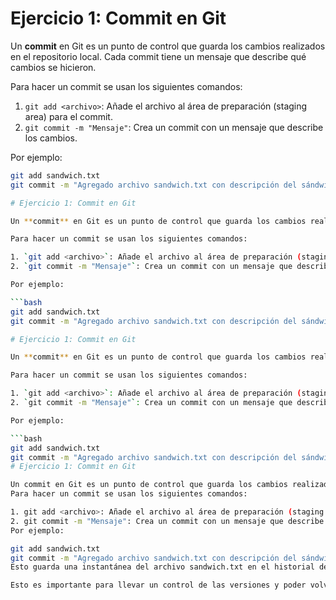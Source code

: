 
# Ejercicio 1: Commit en Git

Un **commit** en Git es un punto de control que guarda los cambios realizados en el repositorio local. Cada commit tiene un mensaje que describe qué cambios se hicieron.

Para hacer un commit se usan los siguientes comandos:

1. `git add <archivo>`: Añade el archivo al área de preparación (staging area) para el commit.
2. `git commit -m "Mensaje"`: Crea un commit con un mensaje que describe los cambios.

Por ejemplo:

```bash
git add sandwich.txt
git commit -m "Agregado archivo sandwich.txt con descripción del sándwich"

# Ejercicio 1: Commit en Git

Un **commit** en Git es un punto de control que guarda los cambios realizados en el repositorio local. Cada commit tiene un mensaje que describe qué cambios se hicieron.

Para hacer un commit se usan los siguientes comandos:

1. `git add <archivo>`: Añade el archivo al área de preparación (staging area) para el commit.
2. `git commit -m "Mensaje"`: Crea un commit con un mensaje que describe los cambios.

Por ejemplo:

```bash
git add sandwich.txt
git commit -m "Agregado archivo sandwich.txt con descripción del sándwich"

# Ejercicio 1: Commit en Git

Un **commit** en Git es un punto de control que guarda los cambios realizados en el repositorio local. Cada commit tiene un mensaje que describe qué cambios se hicieron.

Para hacer un commit se usan los siguientes comandos:

1. `git add <archivo>`: Añade el archivo al área de preparación (staging area) para el commit.
2. `git commit -m "Mensaje"`: Crea un commit con un mensaje que describe los cambios.

Por ejemplo:

```bash
git add sandwich.txt
git commit -m "Agregado archivo sandwich.txt con descripción del sándwich"
# Ejercicio 1: Commit en Git

Un commit en Git es un punto de control que guarda los cambios realizados en el repositorio local. Cada commit tiene un mensaje que describe qué cambios se hicieron.
Para hacer un commit se usan los siguientes comandos:

1. git add <archivo>: Añade el archivo al área de preparación (staging area) para el commit.
2. git commit -m "Mensaje": Crea un commit con un mensaje que describe los cambios.
Por ejemplo:

git add sandwich.txt
git commit -m "Agregado archivo sandwich.txt con descripción del sándwich"
Esto guarda una instantánea del archivo sandwich.txt en el historial de Git.

Esto es importante para llevar un control de las versiones y poder volver a estados anteriores del proyecto si fuera necesario.
